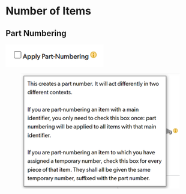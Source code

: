 # Number of Items



## Part Numbering&#x20;

![](<../../.gitbook/assets/image (2).png>)

<figure><img src="../../.gitbook/assets/image (4).png" alt=""><figcaption></figcaption></figure>
